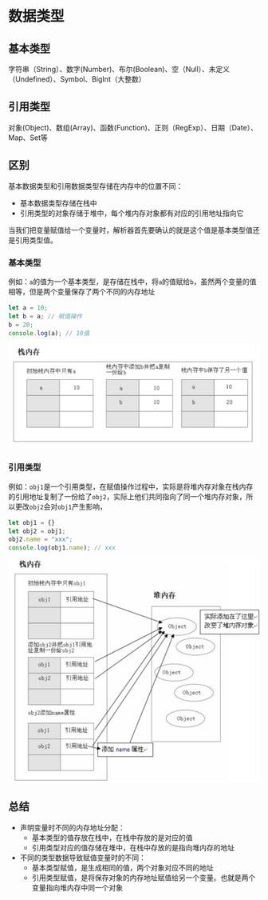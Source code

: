 # 数据类型

## 基本类型

字符串（String）、数字(Number)、布尔(Boolean)、空（Null）、未定义（Undefined）、Symbol、BigInt（大整数）

## 引用类型

对象(Object)、数组(Array)、函数(Function)、正则（RegExp）、日期（Date）、Map、Set等

## 区别

基本数据类型和引用数据类型存储在内存中的位置不同：

- 基本数据类型存储在栈中
- 引用类型的对象存储于堆中，每个堆内存对象都有对应的引用地址指向它

当我们把变量赋值给一个变量时，解析器首先要确认的就是这个值是基本类型值还是引用类型值。

### 基本类型

例如：`a`的值为一个基本类型，是存储在栈中，将`a`的值赋给`b`，虽然两个变量的值相等，但是两个变量保存了两个不同的内存地址

``` javascript
let a = 10;
let b = a; // 赋值操作
b = 20;
console.log(a); // 10值
```

![type_1](./images/type_1.png)

### 引用类型

例如：`obj1`是一个引用类型，在赋值操作过程中，实际是将堆内存对象在栈内存的引用地址复制了一份给了`obj2`，实际上他们共同指向了同一个堆内存对象，所以更改`obj2`会对`obj1`产生影响，

``` javascript
let obj1 = {}
let obj2 = obj1;
obj2.name = "xxx";
console.log(obj1.name); // xxx
```

![type_2](./images/type_2.png)

## 总结

- 声明变量时不同的内存地址分配：
  - 基本类型的值存放在栈中，在栈中存放的是对应的值
  - 引用类型对应的值存储在堆中，在栈中存放的是指向堆内存的地址
- 不同的类型数据导致赋值变量时的不同：
  - 基本类型赋值，是生成相同的值，两个对象对应不同的地址
  - 引用类型赋值，是将保存对象的内存地址赋值给另一个变量。也就是两个变量指向堆内存中同一个对象
